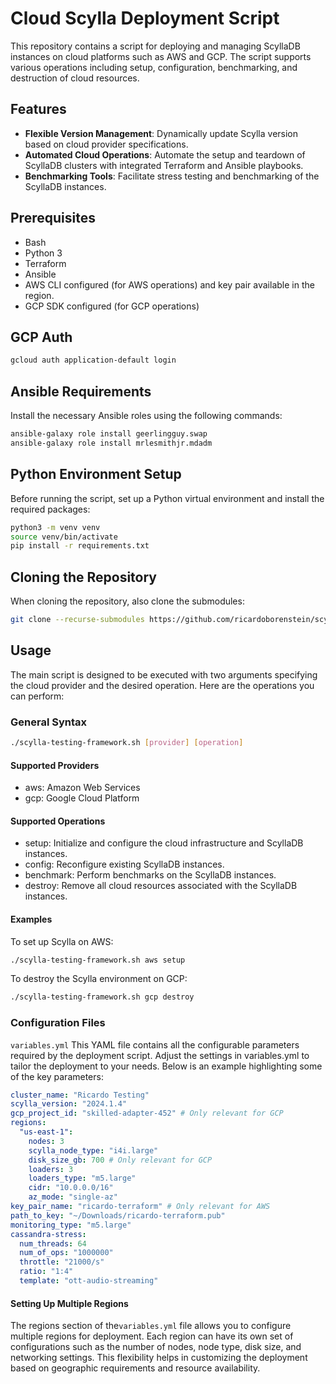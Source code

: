# Cloud Scylla Deployment Script

This repository contains a script for deploying and managing ScyllaDB instances on cloud platforms such as AWS and GCP. The script supports various operations including setup, configuration, benchmarking, and destruction of cloud resources.

## Features

- **Flexible Version Management**: Dynamically update Scylla version based on cloud provider specifications.
- **Automated Cloud Operations**: Automate the setup and teardown of ScyllaDB clusters with integrated Terraform and Ansible playbooks.
- **Benchmarking Tools**: Facilitate stress testing and benchmarking of the ScyllaDB instances.

## Prerequisites

- Bash
- Python 3
- Terraform
- Ansible
- AWS CLI configured (for AWS operations) and key pair available in the region.
- GCP SDK configured (for GCP operations)

## GCP Auth

```bash
gcloud auth application-default login
```

## Ansible Requirements

Install the necessary Ansible roles using the following commands:

```bash
ansible-galaxy role install geerlingguy.swap
ansible-galaxy role install mrlesmithjr.mdadm
```
## Python Environment Setup
Before running the script, set up a Python virtual environment and install the required packages:
```bash
python3 -m venv venv
source venv/bin/activate
pip install -r requirements.txt
```
## Cloning the Repository

When cloning the repository, also clone the submodules:


```bash
git clone --recurse-submodules https://github.com/ricardoborenstein/scylla-sa-testing-framework.git
```


## Usage
The main script is designed to be executed with two arguments specifying the cloud provider and the desired operation. Here are the operations you can perform:

### General Syntax
```bash
./scylla-testing-framework.sh [provider] [operation]
```
#### Supported Providers
* aws: Amazon Web Services
* gcp: Google Cloud Platform
#### Supported Operations
* setup: Initialize and configure the cloud infrastructure and ScyllaDB instances.
* config: Reconfigure existing ScyllaDB instances.
* benchmark: Perform benchmarks on the ScyllaDB instances.
* destroy: Remove all cloud resources associated with the ScyllaDB instances.
#### Examples
To set up Scylla on AWS:

```bash
./scylla-testing-framework.sh aws setup
```
To destroy the Scylla environment on GCP:

``` bash
./scylla-testing-framework.sh gcp destroy
```

### Configuration Files
`variables.yml`
This YAML file contains all the configurable parameters required by the deployment script. Adjust the settings in variables.yml to tailor the deployment to your needs. Below is an example highlighting some of the key parameters:


```yaml
cluster_name: "Ricardo Testing"
scylla_version: "2024.1.4"
gcp_project_id: "skilled-adapter-452" # Only relevant for GCP
regions:
  "us-east-1": 
    nodes: 3
    scylla_node_type: "i4i.large"
    disk_size_gb: 700 # Only relevant for GCP
    loaders: 3
    loaders_type: "m5.large"
    cidr: "10.0.0.0/16"
    az_mode: "single-az"
key_pair_name: "ricardo-terraform" # Only relevant for AWS
path_to_key: "~/Downloads/ricardo-terraform.pub"
monitoring_type: "m5.large"
cassandra-stress:
  num_threads: 64
  num_of_ops: "1000000"
  throttle: "21000/s"
  ratio: "1:4"
  template: "ott-audio-streaming"
```

#### Setting Up Multiple Regions
The regions section of the`variables.yml` file allows you to configure multiple regions for deployment. Each region can have its own set of configurations such as the number of nodes, node type, disk size, and networking settings. This flexibility helps in customizing the deployment based on geographic requirements and resource availability.

